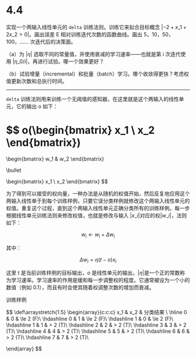 # 4.4

实现一个两输入线性单元的 `delta` 训练法则。训练它来拟合目标概念 $| -2 + x\_1 + 2x\_2 > 0 |$。画出误差 E 相对训练迭代次数的函数曲线。画出 5，10，50，100，…… 次迭代后的决策面。

（a）为 $| \eta |$ 选取不同的常量值，并使用衰减的学习速率——也就是第 i 次迭代使用 $| \eta\_0/i |$，再进行试验。哪一个效果更好？

（b）试验增量（incremental）和批量（batch）学习。哪个收敛得更快？考虑权值更新次数和总执行时间。

---

`delta` 训练法则用来训练一个无阈值的感知器，在这里就是这个两输入的线性单元，它的输出 o 如下：

$$
o(\begin{bmatrix}
x_1 \\
x_2
\end{bmatrix})
=
\begin{bmatrix}
w_1 & w_2
\end{bmatrix}

\bullet

\begin{bmatrix}
x_1 \\
x_2
\end{bmatrix}
$$

为了得到可以接受的权向量，一种办法是从随机的权值开始，然后反复地应用这个两输入线性单于到每个训练样例，只要它误分类样例就修改这个两输入线性单元的权值。重复这个过程，直到这个两输入线性单元正确分类所有的训练样例。每一步根据线性单元训练法则来修改权值，也就是修改与输入 $|x\_i|$对应的权$|w\_i|$，法则如下：

$$
w_i \gets w_i + \Delta w_i
$$

其中：

$$
\Delta w_i = \eta(t-o)x_i
$$

这里 t 是当前训练样例的目标输出，o 是线性单元的输出，$|\eta|$是一个正的常数称为学习速率。学习速率的作用是缓和每一步调整权的程度。它通常被设为一个小的数值（例如 0.1），而且有时会使其随着权调整次数的增加而衰减。

训练样例



$$
\def\arraystretch{1.5}
   \begin{array}{c:c:c}
   x_1 & x_2 & 分类结果 \\ \hline
   0 & 0 & \le 2 (F)\\
   \hdashline
   0 & 1 & \le 2 (F)\\
    \hdashline
    1 & 0 & \le 2 (F)\\
    \hdashline
    1 & 1 & > 2 (T)\\
    \hdashline
    2 & 2 & > 2 (T)\\
    \hdashline
    3 & 3 & > 2 (T)\\
    \hdashline
    4 & 4 & > 2 (T)\\
    \hdashline
    5 & 5 & > 2 (T)\\
    \hdashline
    6 & 6 & > 2 (T)\\
    \hdashline
    7 & 7 & > 2 (T)\\
    
\end{array}
$$

<div id='myDiv'><!-- Plotly chart will be drawn inside this DIV --></div>

<script src="./4.4/plotly-latest.min.js" charset="utf-8"></script>
<script src='./4.4/linear-unit.js'></script>

<script type="text/javascript" src="./4.4/4.4.js"></script>